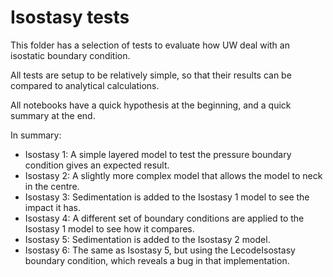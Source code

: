 # Isostasy tests

This folder has a selection of tests to evaluate how UW deal with an isostatic boundary condition.

All tests are setup to be relatively simple, so that their results can be compared to analytical calculations.

All notebooks have a quick hypothesis at the beginning, and a quick summary at the end.

In summary:

- Isostasy 1: A simple layered model to test the pressure boundary condition gives an expected result.
- Isostasy 2: A slightly more complex model that allows the model to neck in the centre.
- Isostasy 3: Sedimentation is added to the Isostasy 1 model to see the impact it has.
- Isostasy 4: A different set of boundary conditions are applied to the Isostasy 1 model to see how it compares.
- Isostasy 5: Sedimentation is added to the Isostasy 2 model.
- Isostasy 6: The same as Isostasy 5, but using the LecodeIsostasy boundary condition, which reveals a bug in that implementation.
